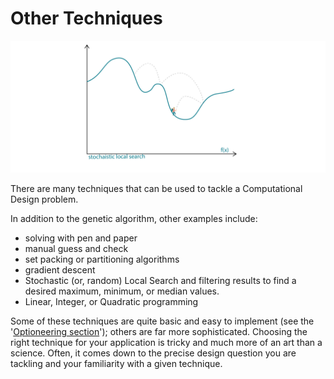 # Other Techniques

![](../.gitbook/assets/othertechniques.png)

There are many techniques that can be used to tackle a Computational Design problem.

In addition to the genetic algorithm, other examples include:

* solving with pen and paper 
* manual guess and check 
* set packing or partitioning algorithms 
* gradient descent  
* Stochastic \(or, random\) Local Search and filtering results to find a desired maximum, minimum, or median values.
* Linear, Integer, or Quadratic programming  

Some of these techniques are quite basic and easy to implement \(see the '[Optioneering section](02-02_optioneering.md)'\); others are far more sophisticated. Choosing the right technique for your application is tricky and much more of an art than a science. Often, it comes down to the precise design question you are tackling and your familiarity with a given technique.

